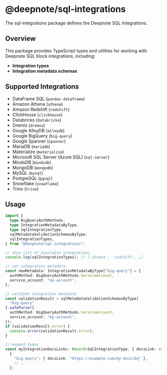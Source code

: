 # @deepnote/sql-integrations

The sql-integrations package defines the Deepnote SQL Integrations.

## Overview

This package provides TypeScript types and utilities for working with Deepnote SQL block integrations, including:

- **Integration types**
- **Integration metadata schemas**

## Supported Integrations

- DataFrame SQL (`pandas-dataframe`)
- Amazon Athena (`athena`)
- Amazon Redshift (`redshift`)
- ClickHouse (`clickhouse`)
- Databricks (`databricks`)
- Dremio (`dremio`)
- Google AlloyDB (`alloydb`)
- Google BigQuery (`big-query`)
- Google Spanner (`spanner`)
- MariaDB (`mariadb`)
- Materialize (`materialize`)
- Microsoft SQL Server (Azure SQL) (`sql-server`)
- MindsDB (`mindsdb`)
- MongoDB (`mongodb`)
- MySQL (`mysql`)
- PostgreSQL (`pgsql`)
- Snowflake (`snowflake`)
- Trino (`trino`)

## Usage

```ts
import {
  type BigQueryAuthMethods,
  type IntegrationMetadataByType,
  type SqlIntegrationType,
  sqlMetadataValidationSchemasByType,
  sqlIntegrationTypes,
} from "@deepnote/sql-integrations";

// show list of available integrations
console.log(sqlIntegrationTypes); // ['athena', 'redshift', …]

// set integration metadata
const newMetadata: IntegrationMetadataByType["big-query"] = {
  authMethod: BigQueryAuthMethods.ServiceAccount,
  service_account: "my-account",
};

// validate integration metadata
const validationResult = sqlMetadataValidationSchemasByType[
  "big-query"
].safeParse({
  authMethod: BigQueryAuthMethods.ServiceAccount,
  service_account: "my-account",
});
if (validationResult.error) {
  console.error(validationResult.error);
}

// mapped types
const myIntegrationDocsLinks: Record<SqlIntegrationType, { docsLink: string }> =
  {
    "big-query": { docsLink: "https://example.com/my-docs/bq" },
    // …
  };
```
